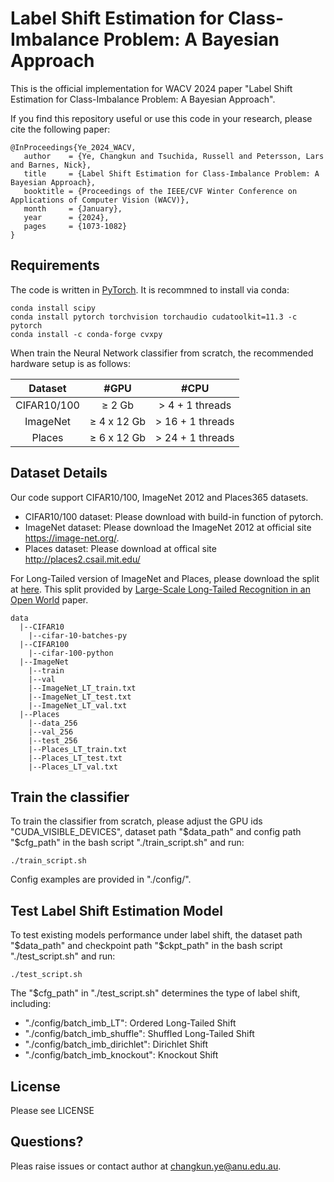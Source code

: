 # Label Shift Estimation for Class-Imbalance Problem: A Bayesian Approach
This is the official implementation for WACV 2024 paper "Label Shift Estimation for Class-Imbalance Problem: A Bayesian Approach".

If you find this repository useful or use this code in your research, please cite the following paper: 
 ```
 @InProceedings{Ye_2024_WACV,
    author    = {Ye, Changkun and Tsuchida, Russell and Petersson, Lars and Barnes, Nick},
    title     = {Label Shift Estimation for Class-Imbalance Problem: A Bayesian Approach},
    booktitle = {Proceedings of the IEEE/CVF Winter Conference on Applications of Computer Vision (WACV)},
    month     = {January},
    year      = {2024},
    pages     = {1073-1082}
}
 ```
## Requirements
The code is written in [PyTorch](https://pytorch.org/). It is recommned to install via conda:
```
conda install scipy
conda install pytorch torchvision torchaudio cudatoolkit=11.3 -c pytorch
conda install -c conda-forge cvxpy
```

When train the Neural Network classifier from scratch, the recommended hardware setup is as follows:

|   Dataset   |      #GPU      |        #CPU         |
|:-----------:|:--------------:|:-------------------:|
| CIFAR10/100 |   &ge; 2 Gb    | &gt; 4 + 1 threads  |
|  ImageNet   | &ge; 4 x 12 Gb | &gt; 16 + 1 threads |
|   Places    | &ge; 6 x 12 Gb | &gt; 24 + 1 threads |


## Dataset Details
Our code support CIFAR10/100, ImageNet 2012 and Places365 datasets.

- CIFAR10/100 dataset: Please download with build-in function of pytorch.
- ImageNet dataset: Please download the ImageNet 2012 at official site https://image-net.org/.  
- Places dataset: Please download at offical site http://places2.csail.mit.edu/

For Long-Tailed version of ImageNet and Places, please download the split at [here](https://drive.google.com/drive/u/0/folders/1j7Nkfe6ZhzKFXePHdsseeeGI877Xu1yf).
This split provided by [Large-Scale Long-Tailed Recognition in an Open World](https://github.com/zhmiao/OpenLongTailRecognition-OLTR) paper.

```
data
  |--CIFAR10
    |--cifar-10-batches-py
  |--CIFAR100
    |--cifar-100-python
  |--ImageNet
    |--train
    |--val
    |--ImageNet_LT_train.txt
    |--ImageNet_LT_test.txt
    |--ImageNet_LT_val.txt
  |--Places
    |--data_256
    |--val_256
    |--test_256
    |--Places_LT_train.txt
    |--Places_LT_test.txt
    |--Places_LT_val.txt
```

## Train the classifier
To train the classifier from scratch, please adjust the GPU ids "CUDA_VISIBLE_DEVICES", dataset path "$data_path" and config path "$cfg_path" in the bash script "./train_script.sh" and run:
```
./train_script.sh
```
Config examples are provided in "./config/".



## Test Label Shift Estimation Model

To test existing models performance under label shift, the dataset path "$data_path" and checkpoint path "$ckpt_path" in the bash script "./test_script.sh" and run: 
```
./test_script.sh
```
The "$cfg_path" in "./test_script.sh" determines the type of label shift, including:

- "./config/batch_imb_LT": Ordered Long-Tailed Shift
- "./config/batch_imb_shuffle": Shuffled Long-Tailed Shift
- "./config/batch_imb_dirichlet": Dirichlet Shift
- "./config/batch_imb_knockout": Knockout Shift



## License
Please see LICENSE

## Questions?
Pleas raise issues or contact author at changkun.ye@anu.edu.au.